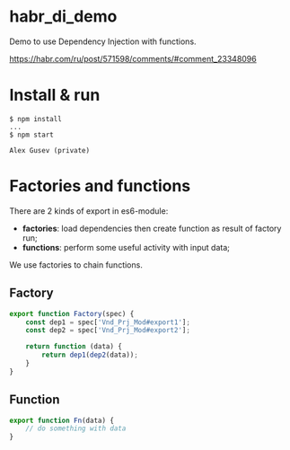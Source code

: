 # habr_di_demo

Demo to use Dependency Injection with functions.

https://habr.com/ru/post/571598/comments/#comment_23348096

# Install & run

```shell
$ npm install
...
$ npm start

Alex Gusev (private)

```

# Factories and functions

There are 2 kinds of export in es6-module:

* **factories**: load dependencies then create function as result of factory run;
* **functions**: perform some useful activity with input data;

We use factories to chain functions.

## Factory

```javascript
export function Factory(spec) {
    const dep1 = spec['Vnd_Prj_Mod#export1'];
    const dep2 = spec['Vnd_Prj_Mod#export2'];

    return function (data) {
        return dep1(dep2(data));
    }
}
```

## Function

```javascript
export function Fn(data) {
    // do something with data
}
```
